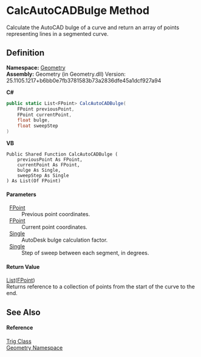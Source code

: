 # CalcAutoCADBulge Method


Calculate the AutoCAD bulge of a curve and return an array of points representing lines in a segmented curve.



## Definition
**Namespace:** <a href="eb409b48-e279-bdb4-daf3-3196b72d55a2.md">Geometry</a>  
**Assembly:** Geometry (in Geometry.dll) Version: 25.1105.1217+b6bb0e7fb3781583b73a2836dfe45a1dcf927a94

**C#**
``` C#
public static List<FPoint> CalcAutoCADBulge(
	FPoint previousPoint,
	FPoint currentPoint,
	float bulge,
	float sweepStep
)
```
**VB**
``` VB
Public Shared Function CalcAutoCADBulge ( 
	previousPoint As FPoint,
	currentPoint As FPoint,
	bulge As Single,
	sweepStep As Single
) As List(Of FPoint)
```



#### Parameters
<dl><dt>  <a href="477a6142-7b25-5977-263a-a8e4e3c4f582.md">FPoint</a></dt><dd>Previous point coordinates.</dd><dt>  <a href="477a6142-7b25-5977-263a-a8e4e3c4f582.md">FPoint</a></dt><dd>Current point coordinates.</dd><dt>  <a href="https://learn.microsoft.com/dotnet/api/system.single" target="_blank" rel="noopener noreferrer">Single</a></dt><dd>AutoDesk bulge calculation factor.</dd><dt>  <a href="https://learn.microsoft.com/dotnet/api/system.single" target="_blank" rel="noopener noreferrer">Single</a></dt><dd>Step of sweep between each segment, in degrees.</dd></dl>

#### Return Value
<a href="https://learn.microsoft.com/dotnet/api/system.collections.generic.list-1" target="_blank" rel="noopener noreferrer">List</a>(<a href="477a6142-7b25-5977-263a-a8e4e3c4f582.md">FPoint</a>)  
Returns reference to a collection of points from the start of the curve to the end.

## See Also


#### Reference
<a href="71fcc577-416c-fb39-4db6-887defd7b424.md">Trig Class</a>  
<a href="eb409b48-e279-bdb4-daf3-3196b72d55a2.md">Geometry Namespace</a>  
